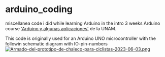 # arduino_coding
miscellanea code i did while learning Arduino in the intro 3 weeks Arduino course ['Arduino y algunas aplicaciones'](https://www.coursera.org/learn/arduino-aplicaciones) de la UNAM.

This code is originally used for an Arduino UNO microcontroller with the followin schematic diagram with  IO-pin-numbers [![Armado-del-prototipo-de-chaleco-para-ciclistas-2023-06-03.png](https://i.postimg.cc/26Qkj8BZ/Armado-del-prototipo-de-chaleco-para-ciclistas-2023-06-03.png)](https://postimg.cc/Q9MG0Dm8)



